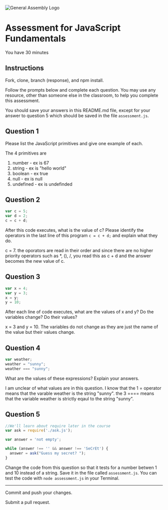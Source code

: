 ![General Assembly Logo](http://i.imgur.com/ke8USTq.png)

# Assessment for JavaScript Fundamentals

You have 30 minutes

## Instructions

Fork, clone, branch (response), and npm install.

Follow the prompts below and complete each question.  You may use any resource, other than someone else in the classroom, to help you complete this assessment.

You should save your answers in this README.md file, except for your answer to question 5 which should be saved in the file `assessment.js`.

## Question 1

Please list the JavaScript primitives and give one example of each.

The 4 primitives are
1) number - ex is 67
2) string - ex is "hello world"
3) boolean - ex true
4) null - ex is null
5) undefined - ex is undefinded

## Question 2

```js
var c = 5;
var d = 2;
c = c + d;
```

After this code executes, what is the value of c?  Please identify the operators in the last line of this program `c = c + d;` and explain what they do.

c = 7. the oporators are read in their order and since there are no higher priority operators such as *, (), /, you read this as c + d and the answer becomes the new value of c.

## Question 3

```js
var x = 4;
var y = 3;
x = y;
y = 10;
```

After each line of code executes, what are the values of x and y?  Do the variables change?  Do their values?

x = 3 and y = 10. The variables do not change as they are just the name of the value but their values change.

## Question 4

```js
var weather;
weather = "sunny";
weather === "sunny";
```

What are the values of these expressions?  Explain your answers.

I am unclear of what values are in this question. I know that the 1 = operator means that the varable weather is the string "sunny". the 3 ==== means that the variable weather is strictly eqaul to the string "sunny".

## Question 5

```js
//We'll learn about require later in the course
var ask = require('./ask.js');

var answer = 'not empty';

while (answer !== '' && answer !== 'SeCrEt') {
  answer = ask("Guess my secret? ");
}
```

Change the code from this question so that it tests for a number betwen 1 and 10 instead of a string.  Save it in the file called `assessment.js`.  You can test the code with `node assessment.js` in your Terminal.

---

Commit and push your changes.

Submit a pull request.

